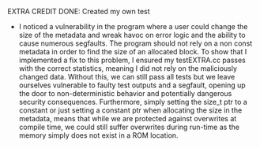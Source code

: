EXTRA CREDIT DONE: Created my own test

- I noticed a vulnerability in the program where a user could change the size of the metadata and wreak havoc on error logic and the ability to cause numerous segfaults. The program should not rely on a non const metadata in order to find the size of an allocated block. To show that I implemented a fix to this problem, I ensured my testEXTRA.cc passes with the correct statistics, meaning I did not rely on the maliciously changed data. Without this, we can still pass all tests but we leave ourselves vulnerable to faulty test outputs and a segfault, opening up the door to non-deterministic behavior and potentially dangerous security consequences. Furthermore, simply setting the size_t ptr to a constant or just setting a constant ptr when allocating the size in the metadata, means that while we are protected against overwrites at compile time, we could still suffer overwrites during run-time as the memory simply does not exist in a ROM location.